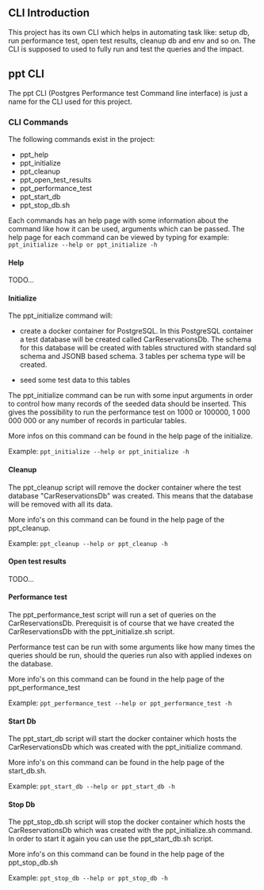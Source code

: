 ## CLI Introduction
This project has its own CLI which helps in automating task like: setup db, run performance test, 
open test results, cleanup db and env and so on. The CLI is supposed to used to fully run and 
test the queries and the impact.

## ppt CLI
The ppt CLI (Postgres Performance test Command line interface) is just a name for the CLI used 
for this project.

### CLI Commands

The following commands exist in the project:

- ppt_help
- ppt_initialize
- ppt_cleanup
- ppt_open_test_results
- ppt_performance_test 
- ppt_start_db
- ppt_stop_db.sh

Each commands has an help page with some information about the command like how it can be 
used, arguments which can be passed. The help page for each command can be viewed by typing for 
example: `ppt_initialize --help or ppt_initialize -h`

#### Help
TODO...

#### Initialize

The ppt_initialize command will: 
- create a docker container for PostgreSQL. In this PostgreSQL container a test database will be created 
    called CarReservationsDb. The schema for this database will be created with tables structured with standard sql schema and JSONB based schema. 3 tables per schema type will be created.

- seed some test data to this tables

The ppt_initialize command can be run with some input arguments in order to control how many records of the seeded data
should be inserted. This gives the possibility to run the performance test on 1000 or 100000, 1 000 000 000 or any number 
of records in particular tables.

More infos on this command can be found in the help page of the initialize.

Example: `ppt_initialize --help or ppt_initialize -h`

#### Cleanup

The ppt_cleanup script will remove the docker container where the test database "CarReservationsDb" was created.
This means that the database will be removed with all its data.

More info's on this command can be found in the help page of the ppt_cleanup.

Example: `ppt_cleanup --help or ppt_cleanup -h`

#### Open test results
TODO...

#### Performance test

The ppt_performance_test script will run a set of queries on the CarReservationsDb. Prerequisit is of course that
we have created the CarReservationsDb with the ppt_initialize.sh script.

Performance test can be run with some arguments like how many times the queries should be run, should the queries run
also with applied indexes on the database.

More info's on this command can be found in the help page of the ppt_performance_test

Example: `ppt_performance_test --help or ppt_performance_test -h`

#### Start Db

The ppt_start_db script will start the docker container which hosts the CarReservationsDb which was created with the ppt_initialize command.

More info's on this command can be found in the help page of the start_db.sh.

Example: `ppt_start_db --help or ppt_start_db -h`

#### Stop Db

The ppt_stop_db.sh script will stop the docker container which hosts the CarReservationsDb which was created with the ppt_initialize.sh command. In order to start it again you can use the ppt_start_db.sh script.

More info's on this command can be found in the help page of the ppt_stop_db.sh

Example: `ppt_stop_db --help or ppt_stop_db -h`
